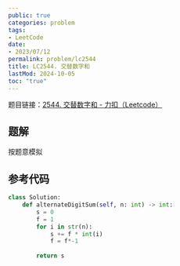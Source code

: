 ```yaml
---
public: true
categories: problem
tags:
- LeetCode
date:
- 2023/07/12
permalink: problem/lc2544
title: LC2544. 交替数字和
lastMod: 2024-10-05
toc: "true"
---
```


题目链接：[2544. 交替数字和 - 力扣（Leetcode）](https://leetcode.cn/problems/alternating-digit-sum/description/)
<!--more-->
## 题解
按题意模拟
## 参考代码
```python
class Solution:
    def alternateDigitSum(self, n: int) -> int:
        s = 0
        f = 1
        for i in str(n):
            s += f * int(i)
            f = f*-1
        
        return s
```
